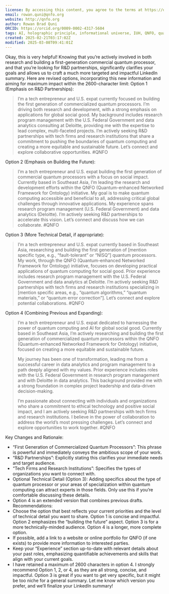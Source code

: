 ```yaml
---
license: By accessing this content, you agree to the terms at https://qnfo.org/LICENSE
email: rowan.quni@qnfo.org
website: http://qnfo.org
author: Rowan Brad Quni
ORCID: https://orcid.org/0009-0002-4317-5604
tags: AI, holographic principle, informational universe, IUH, QNFO, quantum
created: 2025-02-21T03:17:02Z
modified: 2025-03-08T09:41:01Z
---
```


Okay, this is very helpful! Knowing that you’re actively involved in both research and building a first-generation commercial quantum processor, and that you’re looking for R&D partnerships, significantly clarifies your goals and allows us to craft a much more targeted and impactful LinkedIn summary.
Here are revised options, incorporating this new information and aiming for maximum impact within the 2600-character limit:
Option 1 (Emphasis on R&D Partnerships):

> I’m a tech entrepreneur and U.S. expat currently focused on building the first generation of commercialized quantum processors. I’m driving both research and development, with a strong emphasis on applications for global social good. My background includes research program management with the U.S. Federal Government and data analytics consulting at Deloitte, providing me with the expertise to lead complex, multi-faceted projects. I’m actively seeking R&D partnerships with tech firms and research institutions that share a commitment to pushing the boundaries of quantum computing and creating a more equitable and sustainable future. Let’s connect and explore collaborative opportunities. #QNFO

Option 2 (Emphasis on Building the Future):

> I’m a tech entrepreneur and U.S. expat building the first generation of commercial quantum processors with a focus on social impact. Currently based in Southeast Asia, I’m leading the research and development efforts within the QNFO (Quantum-enhanced Networked Framework for Ontology) initiative. My goal is to make quantum computing accessible and beneficial to all, addressing critical global challenges through innovative applications. My experience spans research program management (U.S. Federal Government) and data analytics (Deloitte). I’m actively seeking R&D partnerships to accelerate this vision. Let’s connect and discuss how we can collaborate. #QNFO

Option 3 (More Technical Detail, if appropriate):

> I’m a tech entrepreneur and U.S. expat currently based in Southeast Asia, researching and building the first generation of [mention specific type, e.g., “fault-tolerant” or “NISQ”] quantum processors. My work, through the QNFO (Quantum-enhanced Networked Framework for Ontology) initiative, focuses on developing practical applications of quantum computing for social good. Prior experience includes research program management with the U.S. Federal Government and data analytics at Deloitte. I’m actively seeking R&D partnerships with tech firms and research institutions specializing in [mention specific areas, e.g., “quantum algorithms,” “quantum materials,” or “quantum error correction”]. Let’s connect and explore potential collaborations. #QNFO

Option 4 (Combining Previous and Expanding):

> I’m a tech entrepreneur and U.S. expat dedicated to harnessing the power of quantum computing and AI for global social good. Currently based in Southeast Asia, I’m actively researching and building the first generation of commercialized quantum processors within the QNFO (Quantum-enhanced Networked Framework for Ontology) initiative, focused on creating a more equitable and sustainable future.
>
> My journey has been one of transformation, leading me from a successful career in data analytics and program management to a path deeply aligned with my values. Prior experience includes roles with the U.S. Federal Government in research program management and with Deloitte in data analytics. This background provided me with a strong foundation in complex project leadership and data-driven decision-making.
>
> I’m passionate about connecting with individuals and organizations who share a commitment to ethical technology and positive social impact, and I am actively seeking R&D partnerships with tech firms and research institutions. I believe in the power of collaboration to address the world’s most pressing challenges. Let’s connect and explore opportunities to work together. #QNFO

Key Changes and Rationale:
 - “First Generation of Commercialized Quantum Processors”: This phrase is powerful and immediately conveys the ambitious scope of your work.
 - “R&D Partnerships”: Explicitly stating this clarifies your immediate needs and target audience.
 - “Tech Firms and Research Institutions”: Specifies the types of organizations you want to connect with.
 - Optional Technical Detail (Option 3): Adding specifics about the type of quantum processor or your areas of specialization within quantum computing can attract experts in those fields. Only use this if you’re comfortable discussing these details.
 - Option 4 is an extended version that combines previous drafts.
Recommendations:
 - Choose the option that best reflects your current priorities and the level of technical detail you want to share. Option 1 is concise and impactful. Option 2 emphasizes the “building the future” aspect. Option 3 is for a more technically-minded audience. Option 4 is a longer, more complete option.
 - If possible, add a link to a website or online portfolio for QNFO (if one exists) to provide more information to interested parties.
 - Keep your “Experience” section up-to-date with relevant details about your past roles, emphasizing quantifiable achievements and skills that align with your current goals.
 - I have retained a maximum of 2600 characters in option 4.
I strongly recommend Option 1, 2, or 4, as they are all strong, concise, and impactful. Option 3 is great if you want to get very specific, but it might be too niche for a general summary. Let me know which version you prefer, and we’ll finalize your LinkedIn summary!
